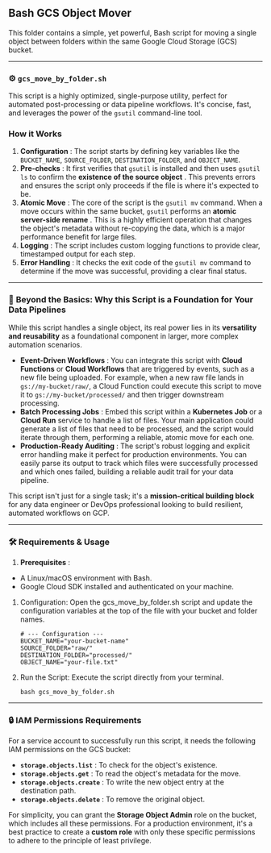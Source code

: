 ## Bash GCS Object Mover

This folder contains a simple, yet powerful, Bash script for moving a single object between folders within the same Google Cloud Storage (GCS) bucket.

---

### ⚙️ `gcs_move_by_folder.sh`

This script is a highly optimized, single-purpose utility, perfect for automated post-processing or data pipeline workflows. It's concise, fast, and leverages the power of the `gsutil` command-line tool.

### How it Works

1. **Configuration** : The script starts by defining key variables like the `BUCKET_NAME`, `SOURCE_FOLDER`, `DESTINATION_FOLDER`, and `OBJECT_NAME`.
2. **Pre-checks** : It first verifies that `gsutil` is installed and then uses `gsutil ls` to confirm the **existence of the source object** . This prevents errors and ensures the script only proceeds if the file is where it's expected to be.
3. **Atomic Move** : The core of the script is the `gsutil mv` command. When a move occurs within the same bucket, `gsutil` performs an **atomic server-side rename** . This is a highly efficient operation that changes the object's metadata without re-copying the data, which is a major performance benefit for large files.
4. **Logging** : The script includes custom logging functions to provide clear, timestamped output for each step.
5. **Error Handling** : It checks the exit code of the `gsutil mv` command to determine if the move was successful, providing a clear final status.

---

### 🚀 **Beyond the Basics: Why this Script is a Foundation for Your Data Pipelines**

While this script handles a single object, its real power lies in its **versatility and reusability** as a foundational component in larger, more complex automation scenarios.

- **Event-Driven Workflows** : You can integrate this script with **Cloud Functions** or **Cloud Workflows** that are triggered by events, such as a new file being uploaded. For example, when a new raw file lands in `gs://my-bucket/raw/`, a Cloud Function could execute this script to move it to `gs://my-bucket/processed/` and then trigger downstream processing.
- **Batch Processing Jobs** : Embed this script within a **Kubernetes Job** or a **Cloud Run** service to handle a list of files. Your main application could generate a list of files that need to be processed, and the script would iterate through them, performing a reliable, atomic move for each one.
- **Production-Ready Auditing** : The script's robust logging and explicit error handling make it perfect for production environments. You can easily parse its output to track which files were successfully processed and which ones failed, building a reliable audit trail for your data pipeline.

This script isn't just for a single task; it's a **mission-critical building block** for any data engineer or DevOps professional looking to build resilient, automated workflows on GCP.

---

### 🛠️ Requirements & Usage

1. **Prerequisites** :

- A Linux/macOS environment with Bash.
- Google Cloud SDK installed and authenticated on your machine.

1. Configuration:
   Open the gcs_move_by_folder.sh script and update the configuration variables at the top of the file with your bucket and folder names.

   ```
   # --- Configuration ---
   BUCKET_NAME="your-bucket-name"
   SOURCE_FOLDER="raw/"
   DESTINATION_FOLDER="processed/"
   OBJECT_NAME="your-file.txt"
   ```

2. Run the Script:
   Execute the script directly from your terminal.

   ```
   bash gcs_move_by_folder.sh
   ```

---

### 🔒 IAM Permissions Requirements

For a service account to successfully run this script, it needs the following IAM permissions on the GCS bucket:

- **`storage.objects.list`** : To check for the object's existence.
- **`storage.objects.get`** : To read the object's metadata for the move.
- **`storage.objects.create`** : To write the new object entry at the destination path.
- **`storage.objects.delete`** : To remove the original object.

For simplicity, you can grant the **Storage Object Admin** role on the bucket, which includes all these permissions. For a production environment, it's a best practice to create a **custom role** with only these specific permissions to adhere to the principle of least privilege.
